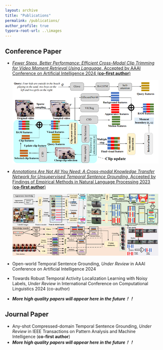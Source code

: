 ```yaml
---
layout: archive
title: "Publications"
permalink: /publications/
author_profile: true
typora-root-url: ..\images
---
```


## Conference Paper

- [*Fewer Steps, Better Performance: Efficient Cross-Modal Clip Trimming for Video Moment Retrieval Using Language*, Accepted by AAAI Conference on Artificial Intelligence 2024 (**co-first author**)](https://drive.google.com/file/d/1jufk_sC70F6D5DntaKtAS2WPHDqn-NtS/view?usp=drive_link)

  ![](..\images\1703299998853.png)

- [*Annotations Are Not All You Need: A Cross-modal Knowledge Transfer Network for Unsupervised Temporal Sentence Grounding*, Accepted by Findings of Empirical Methods in Natural Language Processing 2023 (**co-first author**)](https://aclanthology.org/2023.findings-emnlp.583.pdf)

  ![](..\images\CMKT.png)

- Open-world Temporal Sentence Grounding, *Under Review* in AAAI Conference on Artificial Intelligence 2024
  <br>
  
- Towards Robust Temporal Activity Localization Learning with Noisy Labels, *Under Review* in International Conference on Computational Linguistics 2024 (co-author)
  <br>
  
- ***More high quality papers will appear here in the future！！***

## Journal Paper

- Any-shot Compressed-domain Temporal Sentence Grounding, *Under Review* in IEEE Transactions on Pattern Analysis and Machine Intelligence (**co-first author**)
  <br>
- ***More high quality papers will appear here in the future！！***
  <br>


